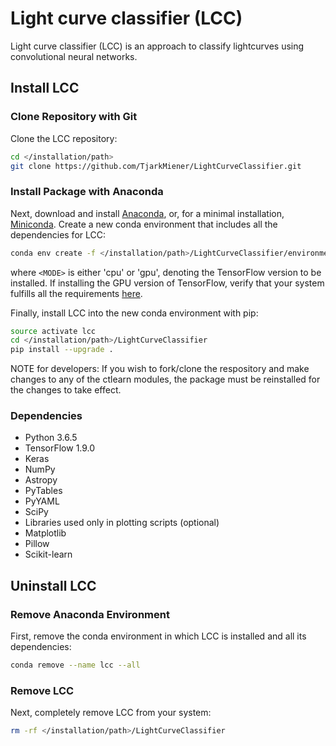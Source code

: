 # Light curve classifier (LCC)

Light curve classifier (LCC) is an approach to classify lightcurves using convolutional neural networks.


## Install LCC

### Clone Repository with Git

Clone the LCC repository:

```bash
cd </installation/path>
git clone https://github.com/TjarkMiener/LightCurveClassifier.git
```

### Install Package with Anaconda

Next, download and install [Anaconda](https://www.anaconda.com/download/), or, for a minimal installation, [Miniconda](https://conda.io/miniconda.html). Create a new conda environment that includes all the dependencies for LCC:

```bash
conda env create -f </installation/path>/LightCurveClassifier/environment-<MODE>.yml
```

where `<MODE>` is either 'cpu' or 'gpu', denoting the TensorFlow version to be installed. If installing the GPU version of TensorFlow, verify that your system fulfills all the requirements [here](https://www.tensorflow.org/install/install_linux#NVIDIARequirements).

Finally, install LCC into the new conda environment with pip:

```bash
source activate lcc
cd </installation/path>/LightCurveClassifier
pip install --upgrade .
```
NOTE for developers: If you wish to fork/clone the respository and make changes to any of the ctlearn modules, the package must be reinstalled for the changes to take effect.

### Dependencies

- Python 3.6.5
- TensorFlow 1.9.0
- Keras
- NumPy
- Astropy
- PyTables
- PyYAML
- SciPy
- Libraries used only in plotting scripts (optional)
- Matplotlib
- Pillow
- Scikit-learn


## Uninstall LCC

### Remove Anaconda Environment

First, remove the conda environment in which LCC is installed and all its dependencies:

```bash
conda remove --name lcc --all
```

### Remove LCC

Next, completely remove LCC from your system:

```bash
rm -rf </installation/path>/LightCurveClassifier
```

